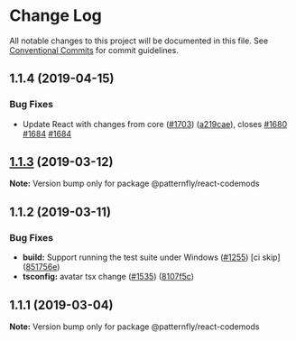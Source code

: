 # Change Log

All notable changes to this project will be documented in this file.
See [Conventional Commits](https://conventionalcommits.org) for commit guidelines.

## 1.1.4 (2019-04-15)


### Bug Fixes

* Update React with changes from core ([#1703](https://github.com/patternfly/patternfly-react/issues/1703)) ([a219cae](https://github.com/patternfly/patternfly-react/commit/a219cae)), closes [#1680](https://github.com/patternfly/patternfly-react/issues/1680) [#1684](https://github.com/patternfly/patternfly-react/issues/1684) [#1684](https://github.com/patternfly/patternfly-react/issues/1684)





## [1.1.3](https://github.com/patternfly/patternfly-react/compare/@patternfly/react-codemods@1.1.2...@patternfly/react-codemods@1.1.3) (2019-03-12)

**Note:** Version bump only for package @patternfly/react-codemods





## 1.1.2 (2019-03-11)


### Bug Fixes

* **build:** Support running the test suite under Windows ([#1255](https://github.com/patternfly/patternfly-react/issues/1255)) [ci skip] ([851756e](https://github.com/patternfly/patternfly-react/commit/851756e))
* **tsconfig:** avatar tsx change ([#1535](https://github.com/patternfly/patternfly-react/issues/1535)) ([8107f5c](https://github.com/patternfly/patternfly-react/commit/8107f5c))





## 1.1.1 (2019-03-04)

**Note:** Version bump only for package @patternfly/react-codemods

